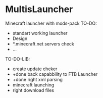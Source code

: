 MultisLauncher
==============

Minecraft launcher with mods-pack
TO-DO:
* standart working launcher
* Design
* *.minecraft.net servers check
* ...


TO-DO-LIB:
* create update cheker
* +done back capabbility to FTB Launcher
* +done right xml parsing 
* minecraft launching
* right download files 